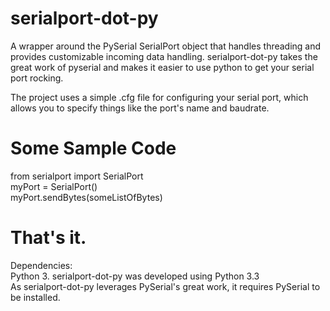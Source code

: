 serialport-dot-py
=

A wrapper around the PySerial SerialPort object that handles threading and provides customizable incoming data handling.
serialport-dot-py takes the great work of pyserial and makes it easier to use python to get your serial port rocking.  

The project uses a simple .cfg file for configuring your serial port, which allows you to specify things like the port's 
name and baudrate.

Some Sample Code
=

from serialport import SerialPort<br>
myPort = SerialPort()<br>
myPort.sendBytes(someListOfBytes)<br>


That's it.
=

Dependencies:<br>
Python 3.  serialport-dot-py was developed using Python 3.3<br>
As serialport-dot-py leverages PySerial's great work, it requires PySerial to be installed.
